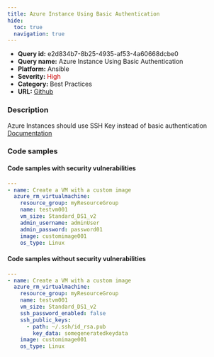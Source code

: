```yaml
---
title: Azure Instance Using Basic Authentication
hide:
  toc: true
  navigation: true
---
```


<style>
  .highlight .hll {
    background-color: #ff171742;
  }
  .md-content {
    max-width: 1100px;
    margin: 0 auto;
  }
</style>

-   **Query id:** e2d834b7-8b25-4935-af53-4a60668dcbe0
-   **Query name:** Azure Instance Using Basic Authentication
-   **Platform:** Ansible
-   **Severity:** <span style="color:#C00">High</span>
-   **Category:** Best Practices
-   **URL:** [Github](https://github.com/Checkmarx/kics/tree/master/assets/queries/ansible/azure/azure_instance_using_basic_authentication)

### Description
Azure Instances should use SSH Key instead of basic authentication<br>
[Documentation](https://docs.ansible.com/ansible/latest/collections/azure/azcollection/azure_rm_virtualmachine_module.html#parameter-linux_config/disable_password_authentication)

### Code samples
#### Code samples with security vulnerabilities
```yaml title="Postitive test num. 1 - yaml file" hl_lines="1"
---
- name: Create a VM with a custom image
  azure_rm_virtualmachine:
    resource_group: myResourceGroup
    name: testvm001
    vm_size: Standard_DS1_v2
    admin_username: adminUser
    admin_password: password01
    image: customimage001
    os_type: Linux

```


#### Code samples without security vulnerabilities
```yaml title="Negative test num. 1 - yaml file"
---
- name: Create a VM with a custom image
  azure_rm_virtualmachine:
    resource_group: myResourceGroup
    name: testvm001
    vm_size: Standard_DS1_v2
    ssh_password_enabled: false
    ssh_public_keys:
      - path: ~/.ssh/id_rsa.pub
        key_data: somegeneratedkeydata
    image: customimage001
    os_type: Linux

```
